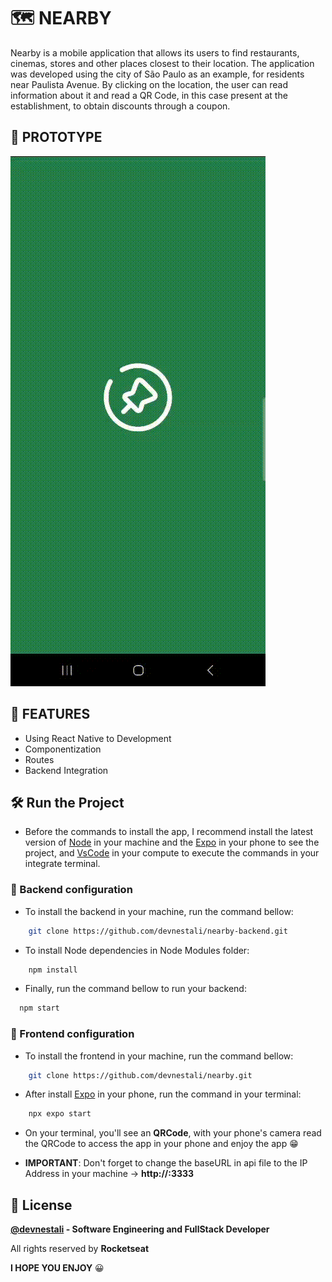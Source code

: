 
# 🗺️ NEARBY

Nearby is a mobile application that allows its users to find restaurants, cinemas, stores and other places closest to their location. The application was developed using the city of São Paulo as an example, for residents near Paulista Avenue. By clicking on the location, the user can read information about it and read a QR Code, in this case present at the establishment, to obtain discounts through a coupon.

## 🤖 PROTOTYPE

![Project demonstration](./assets/readmeFile/prototype.gif)


## 📒 FEATURES

 - Using React Native to Development
 - Componentization
 - Routes
 - Backend Integration



## 🛠️ Run the Project



* Before the commands to install the app, I recommend install the latest version of [Node](https://nodejs.org/) in your machine and the [Expo](https://play.google.com/store/apps/details?id=host.exp.exponent&hl=en-US) in your phone to see the project, and [VsCode](https://code.visualstudio.com/) in your compute to execute the commands in your integrate terminal.

### 📱 Backend configuration

* To install the backend in your machine, run the command bellow: 

```bash
    git clone https://github.com/devnestali/nearby-backend.git
```

* To install Node dependencies in Node Modules folder: 

```bash
    npm install
```

* Finally, run the command bellow to run your backend: 
```bash
  npm start
```

### 📱 Frontend configuration

* To install the frontend in your machine, run the command bellow: 

```bash
    git clone https://github.com/devnestali/nearby.git
```

* After install [Expo](https://play.google.com/store/apps/details?id=host.exp.exponent&hl=en-US) in your phone, run the command in your terminal: 

```bash
    npx expo start 
```

* On your terminal, you'll see an **QRCode**, with your phone's camera read the QRCode to access the app in your phone and enjoy the app 😁


* **IMPORTANT**: Don't forget to change the baseURL in api file to the IP Address in your machine -> **http://<IP adress>:3333**
## 🚀 License

**[@devnestali]('https://github.com/devnestali') - Software Engineering and FullStack Developer**



All rights reserved by **Rocketseat** 

**I HOPE YOU ENJOY** 😀
